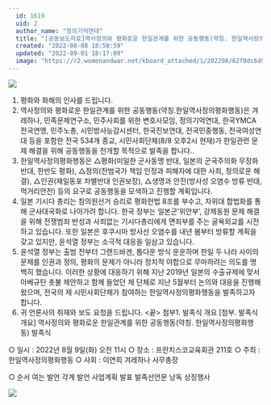 ```yaml
---
  id: 1619
  uid: 2
  author_name: "정의기억연대"
  title: "[공동보도자료]역사정의와 평화로운 한일관계를 위한 공동행동(약칭. 한일역사정의평화행동) 발족식"
  created: "2022-08-08 18:50:59"
  updated: "2022-09-01 18:17:09"
  image: "https://r2.womenandwar.net/kboard_attached/1/202208/62f0dc6d941707976073.jpg"
---
```

![](https://r2.womenandwar.net/kboard_attached/1/202208/62f0dc6d941707976073.jpg)

1. 평화와 화해의 인사를 드립니다. 
2. 역사정의와 평화로운 한일관계를 위한 공동행동(약칭.한일역사정의평화행동)은 겨레하나, 민족문제연구소, 민주사회를 위한 변호사모임, 정의기억연대, 한국YMCA전국연맹, 민주노총, 시민방사능감시센터, 한국진보연대, 전국민중행동, 전국여성연대 등을 포함한 전국 534개 종교, 시민사회단체(8/8 오후2시 현재)가 한일관련 문제 해결을 위해 공동행동을 전개할 목적으로 발족을 합니다.. 
3. 한일역사정의평화행동은 △평화(미일한 군사동맹 반대, 일본의 군국주의화 무장화 반대, 한반도 평화), △정의(전범국가 책임 인정과 피해자에 대한 사죄, 정의로운 해결), △인권(재일동포 차별반대 인권보장), △생명과 안전(방사성 오염수 방류 반대, 먹거리안전) 등의 요구로 공동행동을 모색하고 진행할 계획입니다. 
4. 일본 기시다 총리는 참의원선거 승리로 평화헌법 8조를 부수고, 자위대 합법화를 통해 군사대국화로 나아가려 합니다. 한국 정부는 일본군’위안부’, 강제동원 문제 해결을 위해 전쟁범죄 반성과 사죄없는 기시다총리에게 면죄부를 주는 굴욕외교를 시전하고 있습니다. 또한 일본은 후쿠시마 방사선 오염수를 내년 봄부터 방류할 계획을 갖고 있지만, 윤석열 정부는 소극적 대응을 일삼고 있습니다. 
5. 윤석열 정부는 출범 전부터 그랜드바겐, 톱다운 방식 운운하며 한일 두 나라 사이의 문제를 인권과 정의, 평화의 문제가 아니라 정치적 야합으로 무마하려는 의도를 명백히 했습니다. 이러한 상황에 대응하기 위해 지난 2019년 일본의 수출규제에 맞서 아베규탄 촛불 제안하고 함께 들었던 제 단체로 지난 5월부터 논의와 대응을 진행해 왔으며, 전국의 제 시민사회단체가 참여하는 한일역사정의평화행동을 발족하고자 합니다.
6. 귀 언론사의 취재와 보도 요청을 드립니다. <끝>
첨부1. 발족식 개요
\[첨부. 발족식 개요\]
역사정의와 평화로운 한일관계를 위한 공동행동(약칭. 한일역사정의평화행동) 발족식 

○ 일시 : 2022년 8월 9일(화) 오전 11시
○ 장소 : 프란치스코교육회관 211호 
○ 주최 : 한일역사정의평화행동
○ 사회 : 이연희 겨레하나 사무총장

○ 순서
여는 발언 
각계 발언
사업계획 발표
발족선언문 낭독
상징행사 

![](https://r2.womenandwar.net/kboard_attached/1/202208/62f0dc3bce7869689271.jpg)
